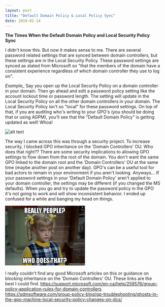 ```yaml
---
layout: post
title: "Default Domain Policy & Local Policy Sync"
date: 2019-02-14
---
```


**The Times When the Default Domain Policy and Local Security Policy Sync**

I didn't know this.  But now it makes sense to me.  There are several password related settings that are synced between domain controllers, but these settings are in the Local Security Policy.  These password settings are synced as stated from Microsoft so "that the members of the domain have a consistent experience regardless of which domain controller they use to log on".  

*Example_*  Say you open up the Local Security Policy on a domain controller in your domain.  Then go ahead and edit a password policy setting like the account lockout time or password length.  The setting will update in the Local Security Policy on all the other domain controllers in your domain.  The Local Security Policy isn't so "local" for these password settings.  On top of that, if you are auditing who's writing to your GPO's (you should be doing that or using AGPM), you'll see that the "Default Domain Policy" is getting updated as well!  Whoa!

![alt text](https://raw.githubusercontent.com/soccershoe/JustAnotherAdmin/master/images/whaa?.jpg)

The way I came across this was through a security project.  To increase security, I blocked GPO inheritance on the 'Domain Controllers' OU.  Who does that right??  There are some security implications to allowing GPO settings to flow down from the root of the domain.  You don't want the same GPO linked to the domain root and the 'Domain Controllers' OU at the same time (maybe another post on another day).  GPO's can be a useful tool for bad actors to remain in your environment if you aren't looking.  Anyways... If your password settings in your 'Default Domain Policy' aren't applied to your domain controller, the settings may be different (if you changed the MS defaults).  When you go and try to update the password policy in the GPO it's not going to work and will show inconsistent behavior.  I ended up confused for a while and banging my head on things.

![alt text](https://raw.githubusercontent.com/soccershoe/JustAnotherAdmin/master/images/whodoesthat.jpg)

I really couldn't find any good Microsoft articles on this or guidance on blocking inheritance on the 'Domain Controllers' OU.  These links are the best I could find.
<https://support.microsoft.com/en-ca/help/259576/group-policy-application-rules-for-domain-controllers>
<https://sdmsoftware.com/group-policy-blog/gp-troubleshooting/ghosts-in-the-gpo-machine-local-security-policy-changes-on-dcs/>
